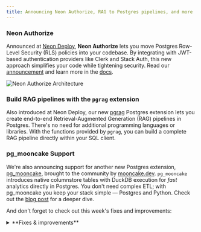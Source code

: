 ```yaml
---
title: Announcing Neon Authorize, RAG to Postgres pipelines, and more
---
```


### Neon Authorize

Announced at [Neon Deploy](https://www.youtube.com/watch?v=QDNsxw_3ris&t=289s), **Neon Authorize** lets you move Postgres Row-Level Security (RLS) policies into your codebase. By integrating with JWT-based authentication providers like Clerk and Stack Auth, this new approach simplifies your code while tightening security. Read our [announcement](/blog/introducing-neon-authorize) and learn more in the [docs](/docs/guides/neon-authorize).

![Neon Authorize Architecture](/docs/guides/neon_authorize_architecture.png)

### Build RAG pipelines with the `pgrag` extension

Also introduced at Neon Deploy, our new [pgrag](/docs/extensions/pgrag) Postgres extension lets you create end-to-end Retrieval-Augmented Generation (RAG) pipelines in Postgres. There's no need for additional programming languages or libraries. With the functions provided by `pgrag`, you can build a complete RAG pipeline directly within your SQL client.

### pg_mooncake Support

We're also announcing support for another new Postgres extension, [pg_mooncake](https://github.com/Mooncake-Labs/pg_mooncake), brought to the community by [mooncake.dev](https://mooncake.dev/). `pg_mooncake` introduces native columnstore tables with DuckDB execution for _fast_ analytics directly in Postgres. You don't need complex ETL; with pg_mooncake you keep your stack simple — Postgres and Python. Check out the [blog post](https://www.mooncake.dev/blog/pgmooncake-neon) for a deeper dive.

And don't forget to check out this week's fixes and improvements:

<details>

<summary>**Fixes & improvements**</summary>

- **Neon Console enhancements**

  - Improved the design and usability of our API Keys page, available under Account Settings. This is in preparation for Organization API keys – coming soon!
  - Cleaned up an issue where you could open both the **Time Travel** and **Generate with AI** popups in the SQL Editor at the same time.
  - Fixed an issue where removed members were sent to the organization page they no longer belong to when logging back in, causing an error. They now go to their personal page, as expected.
  - Added `HINTS` to the AI response when you run a failed query in the SQL Editor. For example, if you try to run an experimental Postgres extension like `pgrag`, along with the Error description, the AI response also gives the HINT: `to proceed with installation, run SET neon.allow_unstable_extensions='true'`

- **Neon API changes**

  We've introduced a new [Get active regions](https://api-docs.neon.tech/reference/getactiveregions) endpoint for retrieving a list of regions supported by Neon. The response body includes data such as the region ID, name, and the region's approximate geographical latitude and longitude.

  ```bash
  curl --request GET \
     --url https://console.neon.tech/api/v2/regions \
     --header 'accept: application/json' \
     --header 'authorization: Bearer $NEON_API_KEY'
  ```

</details>
